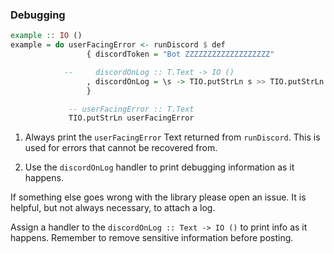 
### Debugging


```haskell
example :: IO ()
example = do userFacingError <- runDiscord $ def
                 { discordToken = "Bot ZZZZZZZZZZZZZZZZZZZ"

            --     discordOnLog :: T.Text -> IO ()
                 , discordOnLog = \s -> TIO.putStrLn s >> TIO.putStrLn ""
                 }

             -- userFacingError :: T.Text
             TIO.putStrLn userFacingError

```


1. Always print the `userFacingError` Text returned from `runDiscord`. This is used for errors that cannot be recovered from.

2. Use the `discordOnLog` handler to print debugging information as it happens.


If something else goes wrong with the library please open an issue. It is helpful,
but not always necessary, to attach a log.

Assign a handler to the `discordOnLog :: Text -> IO ()` to print info as it happens.
Remember to remove sensitive information before posting.
